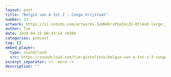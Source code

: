 ```yaml
---
layout: post
title: "België van A tot Z : Congo Vrijstaat"
number: 13
artwork: https://i1.sndcdn.com/artworks-1uHN4brxPkpIGcZU-0tl4oQ-large.jpg
author: Tim
date: 2020-04-15 08:43:54 +0200
categories: podcast
tag: []
embed_player:
  type: soundcloud
  src: https://soundcloud.com/tim-gistelinck/belgie-van-a-tot-z-3-congo-vrijstaat
excerpt_separator: <!--more-->
description: ""
---
```

